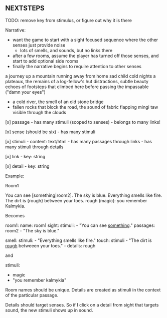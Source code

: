 NEXTSTEPS
---------

TODO: remove key from stimulus, or figure out why it is there

Narrative:

- want the game to start with a sight focused sequence
  where the other senses just provide noise
  - lots of smells, and sounds, but no links there
- after a few rooms, assume the player has turned off those
  senses, and start to add optional side rooms
- finally the narrative begins to require attention to
  other senses

a journey up a mountain
running away from home
sad child
cold nights
a plateaux, the remains of a log-fellow's hut
distractions, subtle beauty
echoes of footsteps that climbed here before
passing the impassable ("damn your eyes")
- a cold river, the smell of an old stone bridge
- fallen rocks that block the road, the sound of fabric flapping
mingi taw visible through the clouds


[x] passage
    - has many stimuli (scoped to senses)
    - belongs to many links!

[x] sense (should be six)
    - has many stimuli

[x] stimuli
    - content: text/html
    - has many passages through links
    - has many stimuli through details

[x] link
    - key: string

[x] detail
    - key: string

Example:

Room1

You can see [something|room2]. The sky is blue.
Everything smells like fire.
The dirt is {rough} between your toes.
  rough (magic): you remember Kalmykia.

Becomes

room1:
  name: room1
  sight:
    stimuli:
      - "You can see <a href='room2'>something</a>."
        passages: room2
      - "The sky is blue."

  smell:
    stimuli:
      - "Everything smells like fire."
  touch:
    stimuli
      - "The dirt is <a href='rough'>rough</a> betweeen your toes."
      - details: rough

and

stimuli:
  - magic
  - "you remember kalmykia"

Room names should be unique.
Details are created as stimuli in the context of the
particular passage.


Details should target senses. So if I click on a detail
from sight that targets sound, the new stimuli shows up in
sound.

